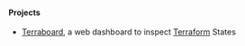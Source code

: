 #### Projects

* [Terraboard](https://github.com/camptocamp/terraboard), a web dashboard to inspect [Terraform](https://terraform.io) States
